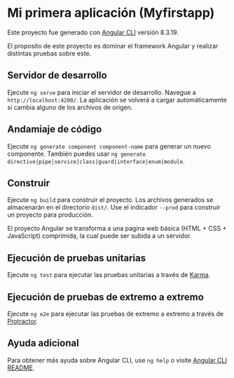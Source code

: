 # Mi primera aplicación (Myfirstapp)

Este proyecto fue generado con [Angular CLI](https://github.com/angular/angular-cli) versión 8.3.19.

El proposito de este proyecto es dominar el framework Angular y realizar distintas pruebas sobre este.

## Servidor de desarrollo

Ejecute `ng serve` para iniciar el servidor de desarrollo. Navegue a `http://localhost:4200/`. La aplicación se volverá a cargar automáticamente si cambia alguno de los archivos de origen.

## Andamiaje de código

Ejecute `ng generate component component-name` para generar un nuevo componente. También puedes usar `ng generate directive|pipe|service|class|guard|interface|enum|module`.

## Construir

Ejecute `ng build` para construir el proyecto. Los archivos generados se almacenarán en el directorio `dist/`. Use el indicador `--prod` para construir un proyecto para producción.

El proyecto Angular se transforma a una pagina web básica (HTML + CSS + JavaScript)
comprimida, la cual puede ser subida a un servidor.

## Ejecución de pruebas unitarias

Ejecute `ng test` para ejecutar las pruebas unitarias a través de [Karma](https://karma-runner.github.io).

## Ejecución de pruebas de extremo a extremo

Ejecute `ng e2e` para ejecutar las pruebas de extremo a extremo a través de [Protractor](http://www.protractortest.org/).

## Ayuda adicional

Para obtener más ayuda sobre Angular CLI, use `ng help` o visite [Angular CLI README](https://github.com/angular/angular-cli/blob/master/README.md).
